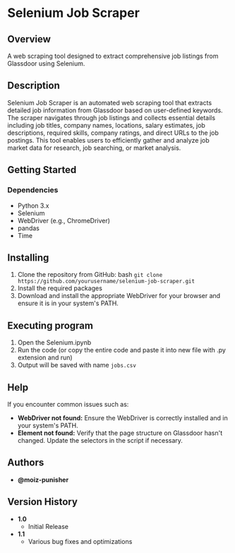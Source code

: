 # Selenium Job Scraper

## Overview
A web scraping tool designed to extract comprehensive job listings from Glassdoor using Selenium.

## Description
Selenium Job Scraper is an automated web scraping tool that extracts detailed job information from Glassdoor based on user-defined keywords. The scraper navigates through job listings and collects essential details including job titles, company names, locations, salary estimates, job descriptions, required skills, company ratings, and direct URLs to the job postings. This tool enables users to efficiently gather and analyze job market data for research, job searching, or market analysis.

## Getting Started
### Dependencies
* Python 3.x
* Selenium
* WebDriver (e.g., ChromeDriver)
* pandas
* Time

## Installing
1. Clone the repository from GitHub:
bash
```git clone https://github.com/yourusername/selenium-job-scraper.git```
2. Install the required packages
3. Download and install the appropriate WebDriver for your browser and ensure it is in your system's PATH.
## Executing program
1. Open the Selenium.ipynb 
2. Run the code (or copy the entire code and paste it into new file with .py extension and run)
3. Output will be saved with name  `jobs.csv`

## Help
If you encounter common issues such as:

* **WebDriver not found:** Ensure the WebDriver is correctly installed and in your system's PATH.
* **Element not found:** Verify that the page structure on Glassdoor hasn't changed. Update the selectors in the script if necessary.

## Authors
* **@moiz-punisher**
## Version History
* **1.0**
    * Initial Release
* **1.1**
    * Various bug fixes and optimizations
